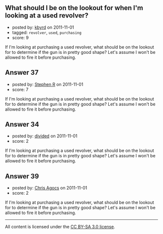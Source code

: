 ## What should I be on the lookout for when I'm looking at a used revolver?

- posted by: [kbyrd](https://stackexchange.com/users/-1/37-kbyrd) on 2011-11-01
- tagged: `revolver`, `used`, `purchasing`
- score: 9

If I'm looking at purchasing a used revolver, what should be on the lookout for to determine if the gun is in pretty good shape? Let's assume I won't be allowed to fire it before purchasing.


## Answer 37

- posted by: [Stephen R](https://stackexchange.com/users/-1/34-stephen-r) on 2011-11-01
- score: 7

If I'm looking at purchasing a used revolver, what should be on the lookout for to determine if the gun is in pretty good shape? Let's assume I won't be allowed to fire it before purchasing.


## Answer 34

- posted by: [divided](https://stackexchange.com/users/-1/66-divided) on 2011-11-01
- score: 2

If I'm looking at purchasing a used revolver, what should be on the lookout for to determine if the gun is in pretty good shape? Let's assume I won't be allowed to fire it before purchasing.


## Answer 39

- posted by: [Chris Agocs](https://stackexchange.com/users/-1/12-chris-agocs) on 2011-11-01
- score: 2

If I'm looking at purchasing a used revolver, what should be on the lookout for to determine if the gun is in pretty good shape? Let's assume I won't be allowed to fire it before purchasing.



---

All content is licensed under the [CC BY-SA 3.0 license](https://creativecommons.org/licenses/by-sa/3.0/).

